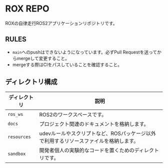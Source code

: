 # ROX REPO

ROXの自律走行ROS2アプリケーションリポジトリです。

## RULES
- `main`へのpushはできないようになっています。必ずPull Requestを送ってからmergeして変更すること。
- mergeする際はCIをパスしていることを確認すること。

## ディレクトリ構成

| ディレクトリ | 説明 |
|---|---|
| `ros_ws` | ROS2のワークスペースです。 |
| `docs` | プロジェクト関連のドキュメントを格納します。 |
| `resources` | udevルールやスクリプトなど、ROSパッケージ以外で利用するリソースファイルを格納します。 |
| `sandbox` | 開発者個人の実験的なコードを置くためのディレクトリです。 |